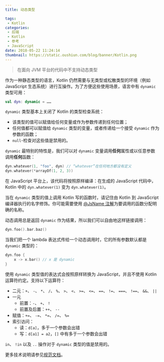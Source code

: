 ```yaml
---
title: 动态类型

tags:
 - Kotlin
categories:
 - 后端
 - Kotlin
 - 参考
 - JavaScript
date: 2018-05-22 11:24:14
thumbnail: https://static.oushiun.com/blog/banner/Kotlin.png
---
```


> 在面向 JVM 平台的代码中不支持动态类型

<!-- more -->

作为一种静态类型的语言，Kotlin 仍然需要与无类型或松散类型的环境（例如 JavaScript 生态系统）进行互操作。为了方便这些使用场景，语言中有 `dynamic` 类型可用：

``` kotlin
val dyn: dynamic = ……
```

`dynamic` 类型基本上关闭了 Kotlin 的类型检查系统：

*   该类型的值可以赋值给任何变量或作为参数传递到任何位置；
*   任何值都可以赋值给 `dynamic` 类型的变量，或者传递给一个接受 `dynamic` 作为参数的函数；
*   `null`-检查对这些值是禁用的。

`dynamic` 最特别的特性是，我们可以对 `dynamic` 变量调用**任何**属性或以任意参数调用**任何**函数：

``` kotlin
dyn.whatever(1, "foo", dyn) // “whatever”在任何地方都没有定义
dyn.whatever(*arrayOf(1, 2, 3))
```

在 JavaScript 平台上，该代码将按照原样编译：在生成的 JavaScript 代码中，Kotlin 中的 `dyn.whatever(1)` 变为 `dyn.whatever(1)`。

当在 `dynamic` 类型的值上调用 Kotlin 写的函数时，请记住由 Kotlin 到 JavaScript 编译器执行的名字修饰。你可能需要使用 [@JsName 注解](js-to-kotlin-interop.html#JsName-注解)为要调用的函数分配明确的名称。

动态调用总是返回 `dynamic` 作为结果，所以我们可以自由地这样链接调用：

``` kotlin
dyn.foo().bar.baz()
```

当我们把一个 lambda 表达式传给一个动态调用时，它的所有参数默认都是 `dynamic` 类型的：

``` kotlin
dyn.foo {
    x -> x.bar() // x 是 dynamic
}
```

使用 `dynamic` 类型值的表达式会按照原样转换为 JavaScript，并且不使用 Kotlin 运算符约定。支持以下运算符：

*   二元：`+`、 `-`、 `*`、 `/`、 `%`、 `>`、 `<`、 `>=`、 `<=`、 `==`、 `!=`、 `===`、 `!==`、 `&&`、 `||`
*   一元
    *   前置：`-`、 `+`、 `!`
    *   前置及后置：`++`、 `--`
*   赋值：`+=`、 `-=`、 `*=`、 `/=`、 `%=`
*   索引访问：
    *   读：`d[a]`，多于一个参数会出错
    *   写：`d[a1] = a2`，`[]` 中有多于一个参数会出错

`in`、 `!in` 以及 `..` 操作对于 `dynamic` 类型的值是禁用的。

更多技术说明请参见[规范文档](https://github.com/JetBrains/kotlin/blob/master/spec-docs/dynamic-types.md)。
